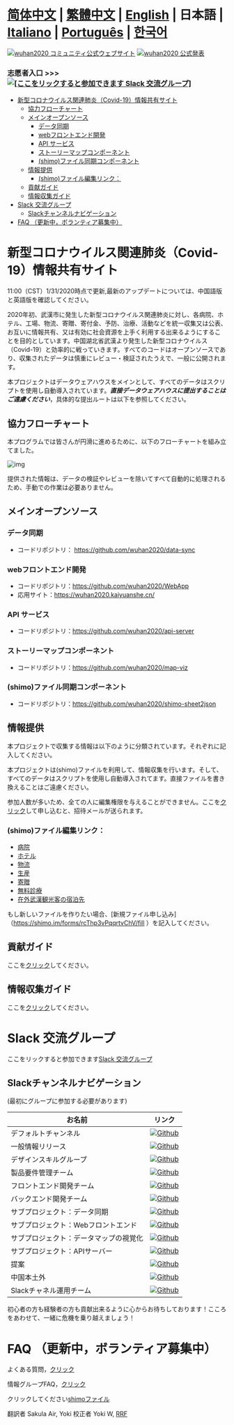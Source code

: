 # [简体中文](./README.md) | [繁體中文](./README_TW.md) | [English](./README_EN.md) | 日本語 | [Italiano](./README_IT.md) | [Português](./README_PT.md) | [한국어](./README_KO.md) <!-- omit in toc -->

[![wuhan2020 コミュニティ公式ウェブサイト](https://img.shields.io/badge/wuhan2020-コミュニティ公式ウェブサイト-green.svg?style=for-the-badge&colorB=red)](http://community.wuhan2020.org.cn/ja-jp)
[![wuhan2020 公式発表](https://img.shields.io/badge/wuhan2020-公式発表-green.svg?style=for-the-badge&colorB=red)](http://community.wuhan2020.org.cn/ja-jp/blog/wuhan2020-official-announcement.html)

### 志愿者入口        >>> [![[ここをリックすると参加できます Slack 交流グループ]](https://img.shields.io/badge/slack-join-orange.svg)](https://join.slack.com/t/wuhan2020/shared_invite/enQtOTQxMTU4MzgyNTYwLWIxMTMyNWI4NWE2YTk3NGRjZGJhMjUzNmJhMjg1MDQ3OTEzNDE5NGY4MWFhMjRlYWU4MmE3ZGQyOGU4N2YwMzY)

- [新型コロナウイルス関連肺炎（Covid-19）情報共有サイト](#%e6%96%b0%e5%9e%8b%e3%82%b3%e3%83%ad%e3%83%8a%e3%82%a6%e3%82%a4%e3%83%ab%e3%82%b9%e9%96%a2%e9%80%a3%e8%82%ba%e7%82%8eCovid-19%e6%83%85%e5%a0%b1%e5%85%b1%e6%9c%89%e3%82%b5%e3%82%a4%e3%83%88)
  - [協力フローチャート](#%e5%8d%94%e5%8a%9b%e3%83%95%e3%83%ad%e3%83%bc%e3%83%81%e3%83%a3%e3%83%bc%e3%83%88)
  - [メインオープンソース](#%e3%83%a1%e3%82%a4%e3%83%b3%e3%82%aa%e3%83%bc%e3%83%97%e3%83%b3%e3%82%bd%e3%83%bc%e3%82%b9)
    - [データ同期](#%e3%83%87%e3%83%bc%e3%82%bf%e5%90%8c%e6%9c%9f)
    - [webフロントエンド開発](#web%e3%83%95%e3%83%ad%e3%83%b3%e3%83%88%e3%82%a8%e3%83%b3%e3%83%89%e9%96%8b%e7%99%ba)
    - [API サービス](#api-%e3%82%b5%e3%83%bc%e3%83%93%e3%82%b9)
    - [ストーリーマップコンポーネント](#%e3%82%b9%e3%83%88%e3%83%bc%e3%83%aa%e3%83%bc%e3%83%9e%e3%83%83%e3%83%97%e3%82%b3%e3%83%b3%e3%83%9d%e3%83%bc%e3%83%8d%e3%83%b3%e3%83%88)
    - [(shimo)ファイル同期コンポーネント](#shimo%e3%83%95%e3%82%a1%e3%82%a4%e3%83%ab%e5%90%8c%e6%9c%9f%e3%82%b3%e3%83%b3%e3%83%9d%e3%83%bc%e3%83%8d%e3%83%b3%e3%83%88)
  - [情報提供](#%e6%83%85%e5%a0%b1%e6%8f%90%e4%be%9b)
    - [(shimo)ファイル編集リンク：](#shimo%e3%83%95%e3%82%a1%e3%82%a4%e3%83%ab%e7%b7%a8%e9%9b%86%e3%83%aa%e3%83%b3%e3%82%af)
  - [貢献ガイド](#%e8%b2%a2%e7%8c%ae%e3%82%ac%e3%82%a4%e3%83%89)
  - [情報収集ガイド](#%e6%83%85%e5%a0%b1%e5%8f%8e%e9%9b%86%e3%82%ac%e3%82%a4%e3%83%89)
- [Slack 交流グループ](#slack-%e4%ba%a4%e6%b5%81%e3%82%b0%e3%83%ab%e3%83%bc%e3%83%97)
  - [Slackチャンネルナビゲーション](#slack%e3%83%81%e3%83%a3%e3%83%b3%e3%83%8d%e3%83%ab%e3%83%8a%e3%83%93%e3%82%b2%e3%83%bc%e3%82%b7%e3%83%a7%e3%83%b3)
- [FAQ （更新中，ボランティア募集中）](#faq-%e6%9b%b4%e6%96%b0%e4%b8%ad%e3%83%9c%e3%83%a9%e3%83%b3%e3%83%86%e3%82%a3%e3%82%a2%e5%8b%9f%e9%9b%86%e4%b8%ad)

# 新型コロナウイルス関連肺炎（Covid-19）情報共有サイト
11:00（CST）1/31/2020時点で更新,最新のアップデートについては、中国語版と英語版を確認してください。

2020年初、武漢市に発生した新型コロナウイルス関連肺炎に対し、各病院、ホテル、工場、物流、寄贈、寄付金、予防、治療、活動などを統一収集又は公表、お互いに情報共有、又は有効に社会資源を上手く利用する出来るようにすることを目的としています。中国湖北省武漢より発生した新型コロナウイルス（Covid-19）と効率的に戦っていきます。すべてのコードはオープンソースであり、収集されたデータは慎重にレビュー・検証されたうえで、一般に公開されます。

本プロジェクトはデータウェアハウスをメインとして、すべてのデータはスクリプトを使用し自動導入されています。**_直接データウェアハウスに提出することはご遠慮ください_**，具体的な提出ルートは以下を参照してください。

## 協力フローチャート

本プログラムでは皆さんが円滑に進めるために、以下のフローチャートを組み立てました。

![img](https://yokii.cn/i/en.jpg)

提供された情報は、データの検証やレビューを除いてすべて自動的に処理されるため、手動での作業は必要ありません。

## メインオープンソース

### データ同期

- コードリポジトリ： https://github.com/wuhan2020/data-sync

### webフロントエンド開発

- コードリポジトリ：https://github.com/wuhan2020/WebApp
- 応用サイト：https://wuhan2020.kaiyuanshe.cn/

### API サービス

- コードリポジトリ：https://github.com/wuhan2020/api-server

### ストーリーマップコンポーネント

- コードリポジトリ：https://github.com/wuhan2020/map-viz

### (shimo)ファイル同期コンポーネント

- コードリポジトリ：https://github.com/wuhan2020/shimo-sheet2json

## 情報提供

本プロジェクトで収集する情報は以下のように分類されています。それぞれに記入してください。

本プロジェクトは(shimo)ファイルを利用して、情報収集を行います。そして、すべてのデータはスクリプトを使用し自動導入されてます。直接ファイルを書き換えることはご遠慮ください。

参加人数が多いため、全ての人に編集権限を与えることができません。ここを[クリック](https://shimo.im/forms/YVJkGrGCWwQPTpqY/fill)して申し込むと、招待メールが送られます。

### (shimo)ファイル編集リンク：

- [病院](https://shimo.im/sheets/q6WP3DpKKgVW63Pr/4WbFN/ )
- [ホテル](https://shimo.im/sheets/Hd9C3QytrJK3RWxG/z1rye/)
- [物流](https://shimo.im/sheets/RTHXp3ghtKXY3GcC/MODOC/)
- [生産](https://shimo.im/sheets/pchvJ6ddyRHHdXtv/MODOC/)
- [寄贈](https://shimo.im/sheets/W3gxW6cwkYTDY6DD/)
- [無料診療](https://shimo.im/sheets/JgXjYCJJTRQxJ3GP/MODOC/)
- [在外武漢観光客の宿泊先](https://shimo.im/sheets/pdHRcXyKqJdqPyGJ/MODOC/)

もし新しいファイルを作りたい場合、[新規ファイル申し込み]（https://shimo.im/forms/rcThp3vPqqrtvChV/fill ）を記入してください。


## 貢献ガイド

ここを[クリック](./CONTRIBUTING.md)してください。

## 情報収集ガイド

ここを[クリック](https://community.wuhan2020.org.cn/ja-jp/docs/dev/contributing.html)してください。

# Slack 交流グループ
ここをリックすると参加できます[Slack 交流グループ](https://join.slack.com/t/wuhan2020/shared_invite/enQtOTQxMTU4MzgyNTYwLWIxMTMyNWI4NWE2YTk3NGRjZGJhMjUzNmJhMjg1MDQ3OTEzNDE5NGY4MWFhMjRlYWU4MmE3ZGQyOGU4N2YwMzY)

## Slackチャンネルナビゲーション
(最初にグループに参加する必要があります)

| お名前     | リンク     |
|-----------|----------|
| デフォルトチャンネル        | [![Github](https://img.shields.io/badge/Slack%20Channel-%23anti--2019--ncov-green.svg?style=flat-square&colorB=blue)](https://app.slack.com/client/TT5U1VCPQ/CSS83MZUK)              |
| 一般情報リリース       | [![Github](https://img.shields.io/badge/Slack%20Channel-%23general-green.svg?style=flat-square&colorB=blue)](https://app.slack.com/client/TT5U1VCPQ/CSTGKFRCH)                       |
| デザインスキルグループ | [![Github](https://img.shields.io/badge/Slack%20Channel-%23team--designer-green.svg?style=flat-square&colorB=blue)](https://app.slack.com/client/TT5U1VCPQ/CT70SHJQ0)                |
| 製品要件管理チーム     | [![Github](https://img.shields.io/badge/Slack%20Channel-%23team--requirement--management-green.svg?style=flat-square&colorB=blue)](https://app.slack.com/client/TT5U1VCPQ/CT99VDWS2) |
| フロントエンド開発チーム| [![Github](https://img.shields.io/badge/Slack%20Channel-%23team--frontend-green.svg?style=flat-square&colorB=blue)](https://app.slack.com/client/TT5U1VCPQ/CT93L48H5)                |
| バックエンド開発チーム  | [![Github](https://img.shields.io/badge/Slack%20Channel-%23team--backend-green.svg?style=flat-square&colorB=blue)](https://app.slack.com/client/TT5U1VCPQ/CT93MCEJK)                 |
| サブプロジェクト：データ同期| [![Github](https://img.shields.io/badge/Slack%20Channel-%23proj--data--sync-green.svg?style=flat-square&colorB=blue)](https://app.slack.com/client/TT5U1VCPQ/CT4AV807P)              |
| サブプロジェクト：Webフロントエンド | [![Github](https://img.shields.io/badge/Slack%20Channel-%23proj--front--pages-green.svg?style=flat-square&colorB=blue)](https://app.slack.com/client/TT5U1VCPQ/CSTPXN533)            |
| サブプロジェクト：データマップの視覚化 | [![Github](https://img.shields.io/badge/Slack%20Channel-%23proj--map--visualization-green.svg?style=flat-square&colorB=blue)](https://app.slack.com/client/TT5U1VCPQ/CT6HW3X8E)      |
| サブプロジェクト：APIサーバー| [![Github](https://img.shields.io/badge/Slack%20Channel-%23api--server-green.svg?style=flat-square&colorB=blue)](https://app.slack.com/client/TT5U1VCPQ/CT3V5CDKJ)                   |
| 提案       | [![Github](https://img.shields.io/badge/Slack%20Channel-%23help--advisement-green.svg?style=flat-square&colorB=blue)](https://app.slack.com/client/TT5U1VCPQ/CT7AABP53)              |
| 中国本土外              | [![Github](https://img.shields.io/badge/Slack%20Channel-%23team--overseas-green.svg?style=flat-square&colorB=blue)](https://app.slack.com/client/TT5U1VCPQ/CTAM5R65U)                |
| Slackチャネル運用チーム      | [![Github](https://img.shields.io/badge/Slack%20Channel-%23proj--operation-green.svg?style=flat-square&colorB=blue)](https://app.slack.com/client/TT5U1VCPQ/CSX1X74M9)               |

初心者の方も経験者の方も貢献出来るように心からお待ちしております！こころをあわせて、一緒に危機を乗り越えましょう！

# FAQ （更新中，ボランティア募集中）

よくある質問，[クリック](https://community.wuhan2020.org.cn/ja-jp/docs/overview/faq.html)

情報グループFAQ，[クリック](https://shimo.im/docs/JqX9CvrqphPV9T3J/)

クリックしてください[shimoファイル](https://shimo.im/docs/DdWvXvtvpxrqrJ83)

翻訳者 Sakula Air, Yoki 校正者 Yoki W, [RRF](https://github.com/RRFHOUDEN)
